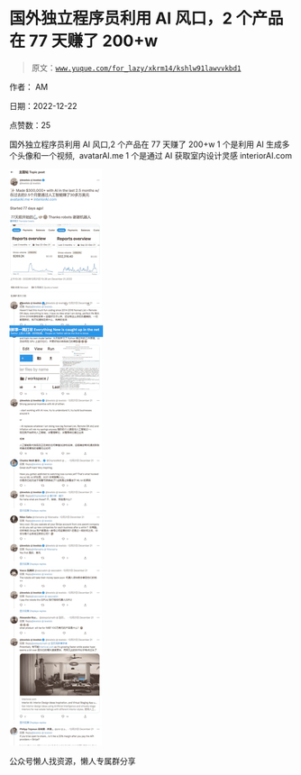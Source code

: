 # 国外独立程序员利用 AI 风口，2 个产品在 77 天赚了 200+w

> 原文：[`www.yuque.com/for_lazy/xkrm14/kshlw91lawvvkbd1`](https://www.yuque.com/for_lazy/xkrm14/kshlw91lawvvkbd1)



作者： AM



日期：2022-12-22



点赞数：25

<ne-card data-card-name="hr" data-card-type="block" id="N2yD8" data-event-boundary="card">

国外独立程序员利用 AI 风口,2 个产品在 77 天赚了 200+w 1 个是利用 AI 生成多个头像和一个视频,  avatarAI.me 1 个是通过 AI 获取室内设计灵感 interiorAI.com



<ne-card data-card-name="image" data-card-type="inline" id="bT8PY" data-event-boundary="card">![](img/623171d54351d41749b36f94bc5b588d.png)</ne-card>

<ne-card data-card-name="hr" data-card-type="block" id="hTj8b" data-event-boundary="card">

公众号懒人找资源，懒人专属群分享

</ne-card></ne-card>